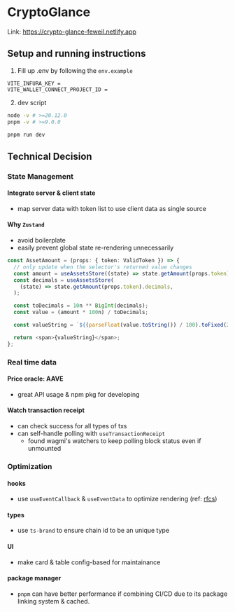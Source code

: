 # CryptoGlance

Link: https://crypto-glance-feweil.netlify.app

## Setup and running instructions

1. Fill up .env by following the `env.example`

```
VITE_INFURA_KEY =
VITE_WALLET_CONNECT_PROJECT_ID = 
```

2. dev script
```bash
node -v # >=20.12.0
pnpm -v # >=9.0.0

pnpm run dev
```

## Technical Decision
### State Management 
#### Integrate server & client state
- map server data with token list to use client data as single source

#### Why `Zustand`
- avoid boilerplate
- easily prevent global state re-rendering unnecessarily 
```ts
const AssetAmount = (props: { token: ValidToken }) => {
  // only update when the selector's returned value changes
  const amount = useAssetsStore((state) => state.getAmount(props.token).value);
  const decimals = useAssetsStore(
    (state) => state.getAmount(props.token).decimals,
  );

  const toDecimals = 10n ** BigInt(decimals);
  const value = (amount * 100n) / toDecimals;

  const valueString = `${(parseFloat(value.toString()) / 100).toFixed(2)} ${props.token}`;

  return <span>{valueString}</span>;
};
```

### Real time data

#### Price oracle: AAVE
- great API usage & npm pkg for developing

#### Watch transaction receipt
- can check success for all types of txs
- can self-handle polling with `useTransactionReceipt`
  - found wagmi's watchers to keep polling block status even if unmounted


### Optimization

#### hooks
- use `useEventCallback` & `useEventData` to optimize rendering (ref: [rfcs](https://github.com/reactjs/rfcs/blob/useevent/text/0000-useevent.md))

#### types
- use `ts-brand` to ensure chain id to be an unique type

#### UI
- make card & table config-based for maintainance

#### package manager
- `pnpm` can have better performance if combining CI/CD due to its package linking system & cached.